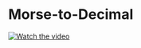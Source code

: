 # Morse-to-Decimal
[![Watch the video](https://img.youtube.com/vi/XWYwBlGZHPg/maxresdefault.jpg)](https://www.youtube.com/watch?v=XWYwBlGZHPg)
